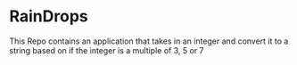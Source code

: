 # RainDrops
This Repo contains an application that takes in an integer and convert it to a string based on if the integer is a multiple of 3, 5 or 7
